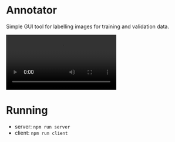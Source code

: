 # Annotator

Simple GUI tool for labelling images for training and validation data.

<video src="https://github.com/user-attachments/assets/2c7044a8-0086-4afe-9efc-dfc02fd60080"></video>

# Running

- server: `npm run server`
- client: `npm run client`
